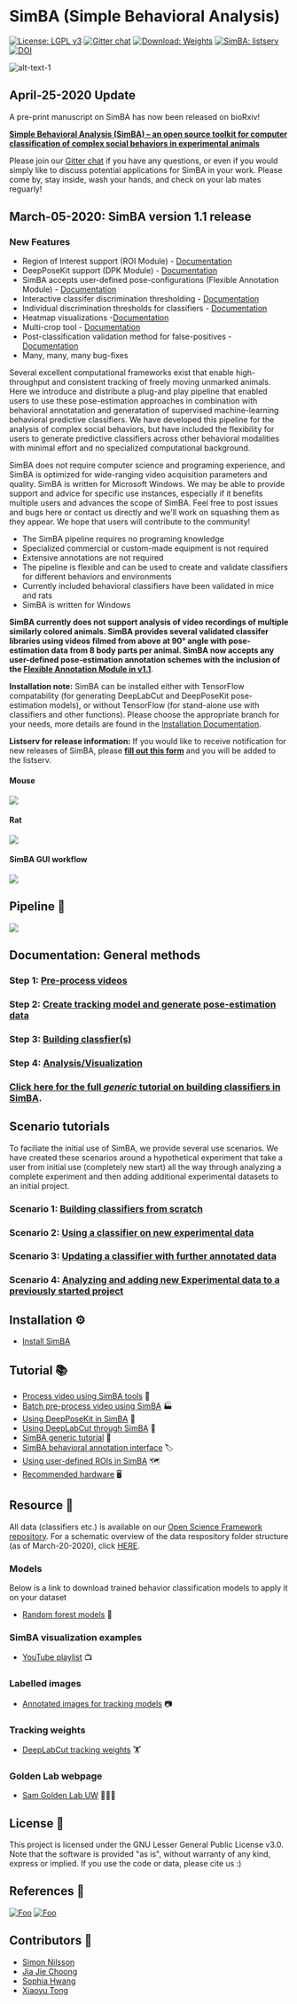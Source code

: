 # SimBA (Simple Behavioral Analysis)

[![License: LGPL v3](https://img.shields.io/badge/License-LGPL%20v3-pink.svg)](https://www.gnu.org/licenses/lgpl-3.0)
[![Gitter chat](https://badges.gitter.im/USER/REPO.png)](https://gitter.im/SimBA-Resource/community)
[![Download: Weights](https://img.shields.io/badge/Download-Weights-orange.svg)](https://osf.io/5t4y9/)
[![SimBA: listserv](https://img.shields.io/static/v1?label=SimBA&message=listserv&color=blue)](https://docs.google.com/forms/d/e/1FAIpQLSfjbjae0XqNcl7GYOxmqvRsCveG-cmf4p4hBNNJ8gu5vPLHng/viewform)
[![DOI](https://zenodo.org/badge/206670333.svg)](https://zenodo.org/badge/latestdoi/206670333)

![alt-text-1](/images/SimBA_logo_4.jpg "simba logo")

## April-25-2020 Update

A pre-print manuscript on SimBA has now been released on bioRxiv!

**[Simple Behavioral Analysis (SimBA) – an open source toolkit for computer classification of complex social behaviors in experimental animals](https://www.biorxiv.org/content/10.1101/2020.04.19.049452v2)**

Please join our [Gitter chat](https://gitter.im/SimBA-Resource/community) if you have any questions, or even if you would simply like to discuss potential applications for SimBA in your work.  Please come by, stay inside, wash your hands, and check on your lab mates reguarly!

## March-05-2020: SimBA version 1.1 release
### New Features
- Region of Interest support (ROI Module) - [Documentation](/docs/ROI_tutorial.md)
- DeepPoseKit support (DPK Module) - [Documentation](/docs/DeepPoseKit_in_SimBA.md)
- SimBA accepts user-defined pose-configurations (Flexible Annotation Module) - [Documentation](/docs/Pose_config.md)
- Interactive classifer discrimination thresholding - [Documentation](/docs/validation_tutorial.md#validate-model-on-single-video)
- Individual discrimination thresholds for classifiers - [Documentation](https://github.com/sgoldenlab/simba/blob/master/docs/Scenario2.md#part-3-run-the-classifier-on-new-data)
- Heatmap visualizations -[Documentation](https://github.com/sgoldenlab/simba/blob/master/docs/Scenario2.md#part-5--visualizing-machine-predictions)
- Multi-crop tool - [Documentation](https://github.com/sgoldenlab/simba/blob/master/docs/Tutorial_tools.md#multi-crop-videos)
- Post-classification validation method for false-positives - [Documentation](/docs/classifier_validation.md#classifier-validation)
- Many, many, many bug-fixes

Several excellent computational frameworks exist that enable high-throughput and consistent tracking of freely moving unmarked animals. Here we introduce and distribute a plug-and play pipeline that enabled users to use these pose-estimation approaches in combination with behavioral annotatation and generatation of supervised machine-learning behavioral predictive classifiers. We have developed this pipeline for the analysis of complex social behaviors, but have included the flexibility for users to generate predictive classifiers across other behavioral modalities with minimal effort and no specialized computational background.  

SimBA does not require computer science and programing experience, and SimBA is optimized for wide-ranging video acquisition parameters and quality. SimBA is written for Microsoft Windows. We may be able to provide support and advice for specific use instances, especially if it benefits multiple users and advances the scope of SimBA. Feel free to post issues and bugs here or contact us directly and we'll work on squashing them as they appear. We hope that users will contribute to the community!

- The SimBA pipeline requires no programing knowledge 
- Specialized commercial or custom-made equipment is not required
- Extensive annotations are not required
- The pipeline is flexible and can be used to create and validate classifiers for different behaviors and environments
- Currently included behavioral classifiers have been validated in mice and rats
- SimBA is written for Windows

**SimBA currently does not support analysis of video recordings of multiple similarly colored animals. SimBA provides several validated classifer libraries using videos filmed from above at 90° angle with pose-estimation data from 8 body parts per animal. SimBA now accepts any user-defined pose-estimation annotation schemes with the inclusion of the [Flexible Annotation Module in v1.1](https://github.com/sgoldenlab/simba/blob/master/docs/Pose_config.md)**. 

**Installation note:** SimBA can be installed either with TensorFlow compatability (for generating DeepLabCut and DeepPoseKit pose-estimation models), or without TensorFlow (for stand-alone use with classifiers and other functions). Please choose the appropriate branch for your needs, more details are found in the [Installation Documentation](https://github.com/sgoldenlab/simba/blob/master/README.md#installation-%EF%B8%8F).

**Listserv for release information:** If you would like to receive notification for new releases of SimBA, please **[fill out this form](https://forms.gle/R47RWN4stNSJBj9D9)** and you will be added to the listserv.

#### Mouse
![](https://github.com/sgoldenlab/simba/blob/master/images/mouse_videos.gif)

#### Rat
![](https://github.com/sgoldenlab/simba/blob/master/images/rat_videos.gif)

#### SimBA GUI workflow
![](https://github.com/sgoldenlab/simba/blob/master/images/SimBA_tkinter_3.png)


## Pipeline 👷
![](https://github.com/sgoldenlab/simba/blob/master/images/overallflow.PNG)

## Documentation: General methods

### Step 1: [Pre-process videos](docs/tutorial_process_videos.md) 

### Step 2: [Create tracking model and generate pose-estimation data](docs/Tutorial_DLC.md) 

### Step 3: [Building classfier(s)](https://github.com/sgoldenlab/simba/blob/master/docs/tutorial.md#step-6-label-behavior)

### Step 4: [Analysis/Visualization](https://github.com/sgoldenlab/simba/blob/master/docs/tutorial.md#step-9-analyze-machine-results)

### [Click here for the full *generic* tutorial on building classifiers in SimBA](https://github.com/sgoldenlab/simba/blob/master/docs/tutorial.md).

## Scenario tutorials

To faciliate the initial use of SimBA, we provide several use scenarios. We have created these scenarios around a hypothetical experiment that take a user from initial use (completely new start) all the way through analyzing a complete experiment and then adding additional experimental datasets to an initial project.

### Scenario 1: [Building classifiers from scratch](https://github.com/sgoldenlab/simba/blob/master/docs/Scenario1.md)

### Scenario 2: [Using a classifier on new experimental data](https://github.com/sgoldenlab/simba/blob/master/docs/Scenario2.md)

### Scenario 3: [Updating a classifier with further annotated data](https://github.com/sgoldenlab/simba/blob/master/docs/Scenario3.md)

### Scenario 4: [Analyzing and adding new Experimental data to a previously started project](https://github.com/sgoldenlab/simba/blob/master/docs/Scenario4.md)


## Installation ⚙️

- [Install SimBA](docs/installation.md)

## Tutorial 📚
- [Process video using SimBA tools](docs/Tutorial_tools.md) 🔨
- [Batch pre-process video using SimBA](docs/tutorial_process_videos.md) 🏭
- [Using DeepPoseKit in SimBA](docs/DeepPoseKit_in_SimBA.md) 📙
- [Using DeepLabCut through SimBA](docs/Tutorial_DLC.md) 📗
- [SimBA generic tutorial](docs/tutorial.md) 📘
- [SimBA behavioral annotation interface](docs/labelling_aggression_tutorial.md) 🏷️
- [Using user-defined ROIs in SimBA](/docs/ROI_tutorial.md) 🗺️
- [Recommended hardware](https://github.com/sgoldenlab/simba/blob/master/misc/system_requirements.md) 🖥️

## Resource 💾

All data (classifiers etc.) is available on our [Open Science Framework repository](https://osf.io/tmu6y/). For a schematic overview of the data respository folder structure (as of March-20-2020), click [HERE](https://github.com/sgoldenlab/simba/blob/master/images/OSF_folder_structure_031820.jpg).

### Models
Below is a link to download trained  behavior classification models to apply it on your dataset
- [Random forest models](https://osf.io/kwge8/) 🌲

### SimBA visualization examples
- [YouTube playlist](https://www.youtube.com/playlist?list=PLi5Vwf0hhy1R6NDQJ3U28MOUJPfl2YWYl) 📺

### Labelled images
- [Annotated images for tracking models](https://osf.io/sr3ck/) 📷

### Tracking weights
- [DeepLabCut tracking weights](https://osf.io/sr3ck/) 🏋️

### Golden Lab webpage
- [Sam Golden Lab UW](https://goldenneurolab.com/) 🧪🧫🐁



## License 📃
This project is licensed under the GNU Lesser General Public License v3.0. Note that the software is provided "as is", without warranty of any kind, express or implied. If you use the code or data, please cite us :)

## References 📜



[![Foo](https://github.com/sgoldenlab/simba/blob/master/images/cos_center_logo_small.original.png)](https://osf.io/d69jt/) [![Foo](https://github.com/sgoldenlab/simba/blob/master/images/twitter.png)](https://twitter.com/GoldenNeuron?s=20)

## Contributors 🤼
- [Simon Nilsson](https://github.com/sronilsson)
- [Jia Jie Choong](https://github.com/inoejj)
- [Sophia Hwang](https://github.com/sophihwang26)
- [Xiaoyu Tong](https://github.com/Xiaoyu-Tong)
